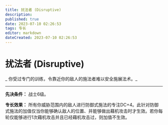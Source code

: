 ```yaml
---
title: 扰法者 (Disruptive)
description: 
published: true
date: 2023-07-10 02:26:53
tags: 专长
editor: markdown
dateCreated: 2023-07-10 02:26:53
---
```


# 扰法者 (Disruptive)

_ 你受过专门的训练，令靠近你的敌人的施法者难以安全施展法术。_

* * *

**先决条件：** 战士6级。

**专长效果：**
所有你威胁范围内的敌人进行防御式施法的专注DC+4。此针对防御式施法的加值仅当你能够确认敌人的位置、并能够做出藉机攻击时才生效。若你每轮仅能够进行1次藉机攻击并且已经藉机攻击过，则加值不生效。

